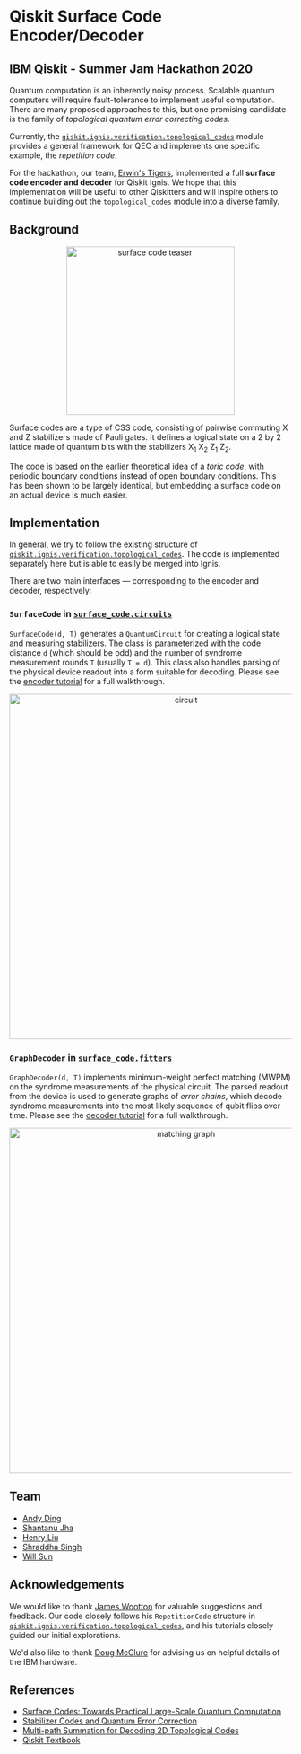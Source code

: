 # Qiskit Surface Code Encoder/Decoder
## IBM Qiskit - Summer Jam Hackathon 2020

Quantum computation is an inherently noisy process. Scalable quantum computers will require fault-tolerance to implement useful computation. There are many proposed approaches to this, but one promising candidate is the family of *topological quantum error correcting codes*.

Currently, the [`qiskit.ignis.verification.topological_codes`](https://qiskit.org/documentation/apidoc/verification.html#topological-codes) module provides a general framework for QEC and implements one specific example, the *repetition code*.

For the hackathon, our team, [Erwin's Tigers](#team), implemented a full **surface code encoder and decoder** for Qiskit Ignis. We hope that this implementation will be useful to other Qiskitters and will inspire others to continue building out the `topological_codes` module into a diverse family.

## Background

<p align="center">
<img width="300" alt="surface code teaser" src="https://user-images.githubusercontent.com/293681/86277823-5f3c3280-bba5-11ea-9c87-d8525a8cbe88.jpg">
</p>

Surface codes are a type of CSS code, consisting of pairwise commuting X and Z stabilizers made of Pauli gates. It defines a logical state on a 2 by 2 lattice made of quantum bits with the stabilizers X<sub>1</sub> X<sub>2</sub> Z<sub>1</sub> Z<sub>2</sub>.

The code is based on the earlier theoretical idea of a *toric code*, with periodic boundary conditions instead of open boundary conditions. This has been shown to be largely identical, but embedding a surface code on an actual device is much easier.

## Implementation

In general, we try to follow the existing structure of [`qiskit.ignis.verification.topological_codes`](https://qiskit.org/documentation/apidoc/verification.html#topological-codes). The code is implemented separately here but is able to easily be merged into Ignis.

There are two main interfaces — corresponding to the encoder and decoder, respectively:

### `SurfaceCode` in [`surface_code.circuits`](surface_code/circuits.py)

`SurfaceCode(d, T)` generates a `QuantumCircuit` for creating a logical state and measuring stabilizers. The class is parameterized with the code distance `d` (which should be odd) and the number of syndrome measurement rounds `T` (usually `T = d`). This class also handles parsing of the physical device readout into a form suitable for decoding. Please see the [encoder tutorial]() for a full walkthrough.
<p align="center">
<img width="615" alt="circuit" src="https://user-images.githubusercontent.com/293681/86277098-23ed3400-bba4-11ea-8305-c6d19eb73899.png">
</p>

### `GraphDecoder` in [`surface_code.fitters`](surface_code/fitters.py)

`GraphDecoder(d, T)` implements minimum-weight perfect matching (MWPM) on the syndrome measurements of the physical circuit. The parsed readout from the device is used to generate graphs of *error chains*, which decode syndrome measurements into the most likely sequence of qubit flips over time. Please see the [decoder tutorial]() for a full walkthrough.

<p align="center">
<img width="615" alt="matching graph" src="https://user-images.githubusercontent.com/293681/86277350-8ba37f00-bba4-11ea-9560-02d5ea3167cd.png">
</p>

## Team
* [Andy Ding](https://github.com/ZhenghaoDing)
* [Shantanu Jha](https://github.com/Phionx)
* [Henry Liu](https://github.com/liuhenry)
* [Shraddha Singh](https://github.com/shraggy)
* [Will Sun](https://github.com/muirheadmaster)

## Acknowledgements
We would like to thank [James Wootton](https://github.com/quantumjim) for valuable suggestions and feedback. Our code closely follows his `RepetitionCode` structure in [`qiskit.ignis.verification.topological_codes`](https://qiskit.org/documentation/apidoc/verification.html#topological-codes), and his tutorials closely guided our initial explorations.

We'd also like to thank [Doug McClure](https://github.com/dtmcclure) for advising us on helpful details of the IBM hardware.

## References
- [Surface Codes: Towards Practical Large-Scale Quantum Computation](https://arxiv.org/abs/1208.0928)
- [Stabilizer Codes and Quantum Error Correction](https://arxiv.org/pdf/quant-ph/9705052.pdf)
- [Multi-path Summation for Decoding 2D Topological Codes](https://quantum-journal.org/wp-content/uploads/2018/10/q-2018-10-19-102.pdf)
- [Qiskit Textbook](https://qiskit.org/textbook/ch-quantum-hardware/error-correction-repetition-code.html#Lookup-table-decoding)
